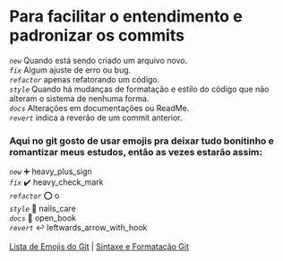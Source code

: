 
# Para facilitar o entendimento e padronizar os commits

*```new```* Quando está sendo criado um arquivo novo. <br>
*```fix```* Algum ajuste de erro ou bug. <br>
*```refactor```* apenas refatorando um código. <br>
*```style```* Quando há mudanças de formatação e estilo do código que não alteram o sistema de nenhuma forma. <br>
*```docs```* Alterações em documentações ou ReadMe. <br>
*```revert```* indica a reverão de um commit anterior.

### Aqui no git gosto de usar emojis pra deixar tudo bonitinho e romantizar meus estudos, então as vezes estarão assim: <br>
*```new```* :heavy_plus_sign:	 heavy_plus_sign <br>
*```fix```* :heavy_check_mark: heavy_check_mark <br>
*```refactor```* :o: o <br>
*```style```* :nail_care:	nails_care <br>
*```docs```* :open_book: open_book	<br>
*```revert```* :leftwards_arrow_with_hook: leftwards_arrow_with_hook <br>
<br>
[Lista de Emojis do Git](https://github.com/ikatyang/emoji-cheat-sheet/blob/master/README.md) | [Sintaxe e Formatação Git](https://docs.github.com/pt/get-started/writing-on-github/getting-started-with-writing-and-formatting-on-github/basic-writing-and-formatting-syntax)
